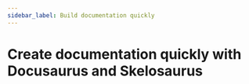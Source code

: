 ```yaml
---
sidebar_label: Build documentation quickly
---
```


# Create documentation quickly with Docusaurus and Skelosaurus




